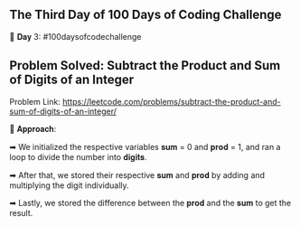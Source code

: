 The Third Day of 100 Days of Coding Challenge
------------------------------------------------

📌 𝐃𝐚𝐲 3: #100daysofcodechallenge


Problem Solved: Subtract the Product and Sum of Digits of an Integer
-------------------------------------------------------------------------
Problem Link: https://leetcode.com/problems/subtract-the-product-and-sum-of-digits-of-an-integer/


📌 𝐀𝐩𝐩𝐫𝐨𝐚𝐜𝐡:

➡ We initialized the respective variables 𝐬𝐮𝐦 = 0 and 𝐩𝐫𝐨𝐝 = 1, and ran a loop to divide the number into 𝐝𝐢𝐠𝐢𝐭𝐬.

➡ After that, we stored their respective 𝐬𝐮𝐦 and 𝐩𝐫𝐨𝐝 by adding and multiplying the digit individually.

➡ Lastly, we stored the difference between the 𝐩𝐫𝐨𝐝 and the 𝐬𝐮𝐦 to get the result.
